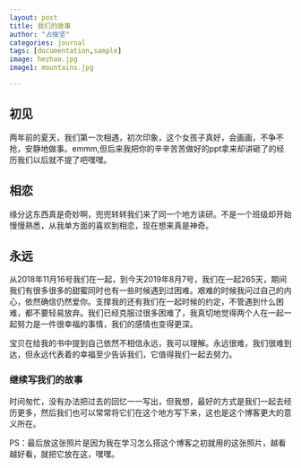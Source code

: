```yaml
---
layout: post
title: 我们的故事
author: "占俊坚"
categories: journal
tags: [documentation,sample]
image: hezhao.jpg
image1: mountains.jpg

---
```


## 初见

两年前的夏天，我们第一次相遇，初次印象，这个女孩子真好，会画画，不争不抢，安静地做事。emmm,但后来我把你的辛辛苦苦做好的ppt拿来却讲砸了的经历我们以后就不提了吧嘿嘿。

## 相恋

缘分这东西真是奇妙啊，兜兜转转我们来了同一个地方读研。不是一个班级却开始慢慢熟悉，从我单方面的喜欢到相恋，现在想来真是神奇。

## 永远

从2018年11月16号我们在一起，到今天2019年8月7号，我们在一起265天，期间我们有很多很多的甜蜜同时也有一些时候遇到过困难。艰难的时候我问过自己的内心，依然确信仍然爱你。支撑我的还有我们在一起时候的约定，不管遇到什么困难，都不要轻易放弃。我们已经克服过很多困难了，我真切地觉得两个人在一起一起努力是一件很幸福的事情，我们的感情也变得更深。

宝贝在给我的书中提到自己依然不相信永远，我可以理解。永远很难，我们很难到达，但永远代表着的幸福至少告诉我们，它值得我们一起去努力。

### 继续写我们的故事

时间匆忙，没有办法把过去的回忆一一写出，但我想，最好的方式是我们一起去经历更多，然后我们也可以常常将它们在这个地方写下来，这也是这个博客更大的意义所在。

PS：最后放这张照片是因为我在学习怎么搭这个博客之初就用的这张照片，越看越好看，就把它放在这，嘿嘿。